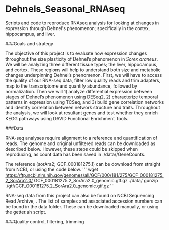 # Dehnels_Seasonal_RNAseq
Scripts and code to reproduce RNAseq analysis for looking at changes in expression through Dehnel's phenomenon; specifically in the cortex, hippocampus, and liver.

###Goals and strategy

The objective of this project is to evaluate how expression changes 
throughout the size plasticity of Dehnel’s phenomenon in *Sorex araneus*. 
We will be analyzing three different tissue types; the liver, hippocampus, 
and cortex. These regions will help to understand both size and metabolic 
changes underpinning Dehnel’s phenomenon. First, we will have to access 
the quality of our RNA-seq data, filter low quality reads and trim 
adapters, map to the transcriptome and quantify abundance, followed by 
normalization. Then we will 1) analyze differential expression between 
stages of Dehnel’s phenomenon using DESeq2, 2) characterize temporal 
patterns in expression using TCSeq, and 3) build gene correlation networks 
and identify correlation between network structure and traits. Throughout 
the analysis, we will look at resultant genes and test whether they enrich 
KEGG pathways using DAVID Functional Enrichment Tools.

###Data

RNA-seq analyses require alignment to a reference and quantification of 
reads. The genome and original unfiltered reads can be downloaded as 
described below. However, these steps could be skipped when reproducing, 
as count data has been saved in ./data/<tissue>/GeneCounts.

The reference (sorAra2; GCF_000181275.1) can be download from straight 
from NCBI, or using the code below.
'''
wget https://ftp.ncbi.nlm.nih.gov/genomes/all/GCF/000/181/275/GCF_000181275.2_SorAra2.0/ 
GCF_000181275.2_SorAra2.0_genomic.gtf.gz ./data/
gunzip ./gtf/GCF_000181275.2_SorAra2.0_genomic.gtf.gz
'''

RNA-seq data from this project can also be found on NCBI Sequencing Read 
Archive, <insert project accession>. The list of samples and associated 
accession numbers can be found in the data folder. These can be downloaded 
manually, or using the getter.sh script.

###Quality control, filtering, trimming

